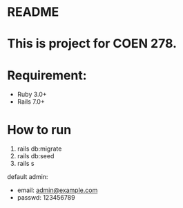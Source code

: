 # README

# This is project for COEN 278.

# Requirement:
- Ruby 3.0+
- Rails 7.0+

# How to run
1. rails db:migrate
2. rails db:seed
3. rails s

default admin:
- email:  admin@example.com
- passwd: 123456789
